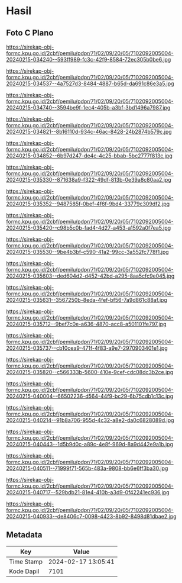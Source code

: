 # Hasil

## Foto C Plano

https://sirekap-obj-formc.kpu.go.id/2cbf/pemilu/pdpr/71/02/09/20/05/7102092005004-20240215-034240--593ff989-fc3c-42f9-8584-72ec305b0be6.jpg

https://sirekap-obj-formc.kpu.go.id/2cbf/pemilu/pdpr/71/02/09/20/05/7102092005004-20240215-034537--4a7527d3-8484-4887-b65d-da691c86e3a5.jpg

https://sirekap-obj-formc.kpu.go.id/2cbf/pemilu/pdpr/71/02/09/20/05/7102092005004-20240215-034740--3594be9f-1ec4-405b-a3bf-3bd1496a7987.jpg

https://sirekap-obj-formc.kpu.go.id/2cbf/pemilu/pdpr/71/02/09/20/05/7102092005004-20240215-034821--8b16110d-934c-46ac-8428-24b2874b579c.jpg

https://sirekap-obj-formc.kpu.go.id/2cbf/pemilu/pdpr/71/02/09/20/05/7102092005004-20240215-034852--6b97d247-de4c-4c25-bbab-5bc2777f813c.jpg

https://sirekap-obj-formc.kpu.go.id/2cbf/pemilu/pdpr/71/02/09/20/05/7102092005004-20240215-035330--871638a9-f322-49df-813b-0e39a8c80aa2.jpg

https://sirekap-obj-formc.kpu.go.id/2cbf/pemilu/pdpr/71/02/09/20/05/7102092005004-20240215-035352--9487585f-0bef-4f6f-9bd4-33779c309df2.jpg

https://sirekap-obj-formc.kpu.go.id/2cbf/pemilu/pdpr/71/02/09/20/05/7102092005004-20240215-035420--c98b5c0b-fad4-4d27-a453-a1592a0f7ea5.jpg

https://sirekap-obj-formc.kpu.go.id/2cbf/pemilu/pdpr/71/02/09/20/05/7102092005004-20240215-035530--9be4b3bf-c590-41a2-99cc-3a552fc778f1.jpg

https://sirekap-obj-formc.kpu.go.id/2cbf/pemilu/pdpr/71/02/09/20/05/7102092005004-20240215-035603--ded604d2-d452-42bd-a295-8aa5cfc9e045.jpg

https://sirekap-obj-formc.kpu.go.id/2cbf/pemilu/pdpr/71/02/09/20/05/7102092005004-20240215-035631--3567250b-8eda-4fef-bf56-7a9d861c88af.jpg

https://sirekap-obj-formc.kpu.go.id/2cbf/pemilu/pdpr/71/02/09/20/05/7102092005004-20240215-035712--9bef7c0e-a636-4870-acc8-a501101fe797.jpg

https://sirekap-obj-formc.kpu.go.id/2cbf/pemilu/pdpr/71/02/09/20/05/7102092005004-20240215-035737--cb10cea9-471f-4f83-a9e7-2970903401e1.jpg

https://sirekap-obj-formc.kpu.go.id/2cbf/pemilu/pdpr/71/02/09/20/05/7102092005004-20240215-035820--c566333b-5600-410e-9cef-cdc08dc3b2ce.jpg

https://sirekap-obj-formc.kpu.go.id/2cbf/pemilu/pdpr/71/02/09/20/05/7102092005004-20240215-040004--66502236-d564-44f9-bc29-6b75cdb1c13c.jpg

https://sirekap-obj-formc.kpu.go.id/2cbf/pemilu/pdpr/71/02/09/20/05/7102092005004-20240215-040214--91b8a706-955d-4c32-a8e2-da0c6828089d.jpg

https://sirekap-obj-formc.kpu.go.id/2cbf/pemilu/pdpr/71/02/09/20/05/7102092005004-20240215-040443--1d5b9d0c-a89c-4e8f-969d-8a9d442e9a1b.jpg

https://sirekap-obj-formc.kpu.go.id/2cbf/pemilu/pdpr/71/02/09/20/05/7102092005004-20240215-040511--71999f71-565b-483a-9808-bb6e6ff3ba30.jpg

https://sirekap-obj-formc.kpu.go.id/2cbf/pemilu/pdpr/71/02/09/20/05/7102092005004-20240215-040717--529bdb21-81e4-410b-a3d9-0f42241ec936.jpg

https://sirekap-obj-formc.kpu.go.id/2cbf/pemilu/pdpr/71/02/09/20/05/7102092005004-20240215-040933--de8406c7-0098-4423-8b92-8498d81dbae2.jpg


## Metadata

| Key        | Value               |
| ---------- | ------------------- |
| Time Stamp | 2024-02-17 13:05:41 |
| Kode Dapil | 7101                |



